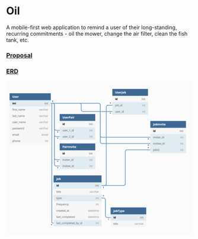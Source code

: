# Oil
A mobile-first web application to remind a user of their long-standing, recurring commitments - oil the mower, change the air filter, clean the fish tank, etc.

### [Proposal](https://docs.google.com/document/d/1M-ca4kgNt_PwUpoWO7nD-wDve2ZKk1Ua0C4cONlftiA/edit)

### [ERD](https://dbdiagram.io/d/60be8c58b29a09603d186069)
![ERD Image](./images/ERD.png)
